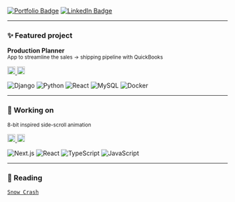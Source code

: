 [![Portfolio Badge](https://img.shields.io/badge/Portfolio-74aa9c?style=for-the-badge)](https://michellef.dev)
[![LinkedIn Badge](https://img.shields.io/badge/LinkedIn-0077B5?style=for-the-badge)](https://www.linkedin.com/in/mflandin/)

---

### ✨ Featured project  
**Production Planner**  
<sub>App to streamline the sales → shipping pipeline with QuickBooks</sub>  

<a href="https://production-planner.michellef.dev">
  <img src="https://img.shields.io/badge/DEMO-6b7280?style=flat-square&logo=google-chrome&logoColor=white" height="18">
</a>
<a href="https://github.com/michellevit/Production-Planner">
  <img src="https://img.shields.io/badge/REPO-6b7280?style=flat-square&logo=github&logoColor=white" height="18">
</a>

![Django](https://img.shields.io/badge/django-fbe6a2)
![Python](https://img.shields.io/badge/python-fbe6a2)
![React](https://img.shields.io/badge/react-fbe6a2)
![MySQL](https://img.shields.io/badge/mysql-fbe6a2)
![Docker](https://img.shields.io/badge/docker-fbe6a2)


---

### 🦊 Working on
<sub>8-bit inspired side-scroll animation</sub>  

<a href="https://fennec.michellef.dev">
  <img src="https://img.shields.io/badge/DEMO-6b7280?style=flat-square&logo=google-chrome&logoColor=white" height="18">
</a>
<a href="https://github.com/michellevit/Fennec-Animation">
  <img src="https://img.shields.io/badge/REPO-6b7280?style=flat-square&logo=github&logoColor=white" height="18">
</a>

![Next.js](https://img.shields.io/badge/next.js-ff9e8d)
![React](https://img.shields.io/badge/react-ff9e8d)
![TypeScript](https://img.shields.io/badge/typescript-ff9e8d)
![JavaScript](https://img.shields.io/badge/javascript-ff9e8d)


---

### 📖 Reading  
[`Snow Crash`](https://www.goodreads.com/book/show/61240297-snow-crash)   
